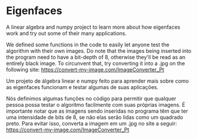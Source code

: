 # Eigenfaces
A linear algebra and numpy project to learn more about how eigenfaces work and try out some of their many applications.

We defined some functions in the code to easily let anyone test the algorithm with their own images. Do note that the images being inserted into the program need to have a bit-depth of 8, otherwise they'll be read as an entirely black image. To circunvent that, try converting it into a .jpg on the following site: https://convert-my-image.com/ImageConverter_Pt




Um projeto de álgebra linear e numpy feito para aprender mais sobre como as eigenfaces funcionam e testar algumas de suas aplicações.

Nós definimos algumas funções no código para permitir que qualquer pessoa possa testar o algoritmo facilmente com suas próprias imagens. É importante notar que as imagens sendo inseridas no programa têm que ter uma intensidade de bits de 8, se não elas serão lidas como um quadrado preto. Para evitar isso, converta a imagem em um .jpg no site a seguir: https://convert-my-image.com/ImageConverter_Pt
